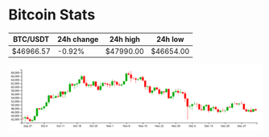 # Bitcoin Stats

BTC/USDT|24h change|24h high|24h low|
|---|---|---|---|
|$46966.57|-0.92%|$47990.00|$46654.00|

<img src="./chart.svg">
